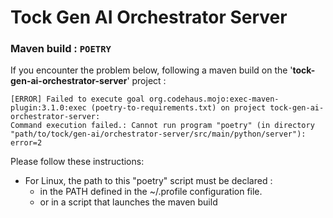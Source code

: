 
# Tock Gen AI Orchestrator Server

### Maven build : `POETRY`

If you encounter the problem below, following a maven build on the '**tock-gen-ai-orchestrator-server**' project :

```log
[ERROR] Failed to execute goal org.codehaus.mojo:exec-maven-plugin:3.1.0:exec (poetry-to-requirements.txt) on project tock-gen-ai-orchestrator-server: 
Command execution failed.: Cannot run program "poetry" (in directory "path/to/tock/gen-ai/orchestrator-server/src/main/python/server"): error=2
```

Please follow these instructions:

- For Linux, the path to this "poetry" script must be declared :
  + in the PATH defined in the ~/.profile configuration file.
  + or in a script that launches the maven build
